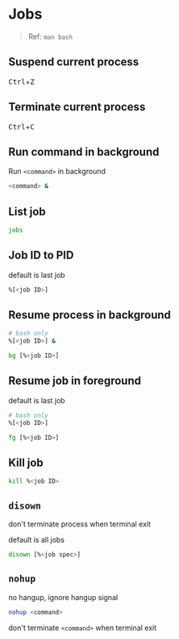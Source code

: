 # Jobs

> Ref: `man bash`

## Suspend current process

<kbd>Ctrl</kbd>+<kbd>Z</kbd>

## Terminate current process

<kbd>Ctrl</kbd>+<kbd>C</kbd>

## Run command in background

Run `<command>` in background

```bash
<command> &
```

## List job

```bash
jobs
```

## Job ID to PID

default is last job

```bash
%[<job ID>]
```

## Resume process in background 

```bash
# bash only
%[<job ID>] &
```

```bash
bg [%<job ID>]
```

## Resume job in foreground

default is last job

```bash
# bash only
%[<job ID>]
```

```bash
fg [%<job ID>]
```

## Kill job

```bash
kill %<job ID>
```

## `disown`

don't terminate process when terminal exit

default is all jobs

```bash
disown [%<job spec>]
```

## `nohup`

no hangup, ignore hangup signal

```bash
nohup <command>
```

don't terminate `<command>` when terminal exit
